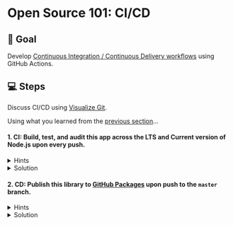 # Open Source 101: CI/CD

## 🎯 Goal

Develop [Continuous Integration / Continuous Delivery workflows](https://help.github.com/en/actions/building-and-testing-code-with-continuous-integration/about-continuous-integration) using GitHub Actions.

## 💻 Steps

Discuss CI/CD using [Visualize Git](https://git-school.github.io/visualizing-git/).

Using what you learned from the [previous section](https://github.com/imjohnbo/101-first-workflow)...

#### 1. CI: Build, test, and audit this app across the LTS and Current version of Node.js upon every push.

<details><summary>Hints</summary>

1. Uh oh, are the tests broken? :smile:

2. `npm` can do quite a bit, including auditing software for known vulnerabilities.

3. Explore [workflow](https://help.github.com/en/actions/configuring-and-managing-workflows/configuring-a-workflow) `strategy`.

</details>

<details><summary>Solution</summary>

1. Start with the "Node.js CI" [template workflow](https://github.com/actions/starter-workflows/blob/master/ci/node.js.yml), target the right versions of node, add `npm audit`:

```
name: Continuous Integration

on: [push]

jobs:
  ci:

    runs-on: ubuntu-latest

    strategy:
      matrix:
        node-version: [12.x, 13.x]

    steps:
    - uses: actions/checkout@v2
    - name: Use Node.js ${{ matrix.node-version }}
      uses: actions/setup-node@v1
      with:
        node-version: ${{ matrix.node-version }}
    - run: npm install
    - run: npm audit
    - run: npm run build --if-present
    - run: npm test
      env:
        CI: true

```

2. `npm audit fix`
2. Fix the broken test.

</details>

#### 2. CD: Publish this library to [GitHub Packages](https://github.com/features/packages) upon push to the `master` branch.

<details><summary>Hints</summary>

1. Is there another starter template workflow that can help?

2. Can you combine CI and CD into one workflow?

</details>

<details><summary>Solution</summary>

```
name: Continuous Integration

on: [push]

jobs:
  ci:

    runs-on: [ubuntu-latest]

    strategy:
      matrix:
        node-version: [12.x, 13.x]

    steps:
    - uses: actions/checkout@v2
    - name: Use Node.js ${{ matrix.node-version }}
      uses: actions/setup-node@v1
      with:
        node-version: ${{ matrix.node-version }}
    - run: npm install
    - run: npm audit
    - run: npm run build --if-present
    - run: npm test
      env:
        CI: true
  cd:
    
    needs: ci
    if: github.ref == 'refs/heads/master'
    runs-on: [ubuntu-latest]
    
    steps:
      - uses: actions/checkout@v2
      - uses: actions/setup-node@v1
        with:
          node-version: 12
          registry-url: https://npm.pkg.github.com/
          scope: '@gorchlevlok'
      - run: npm ci
      - run: npm publish
        env:
          NODE_AUTH_TOKEN: ${{secrets.GITHUB_TOKEN}}
    
```

</details>